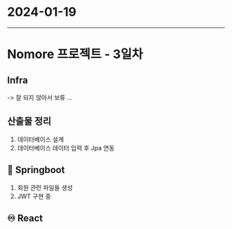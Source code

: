 # 2024-01-19
----------------

# Nomore 프로젝트 - 3일차

## Infra

 -> 잘 되지 않아서 보류 ...
## 산출물 정리
1. 데이터베이스 설계
2. 데이터베이스 데이터 입력 후 Jpa 연동

## 🍃 Springboot
1. 회원 관련 파일들 생성
2. JWT 구현 중

## ♾️ React
